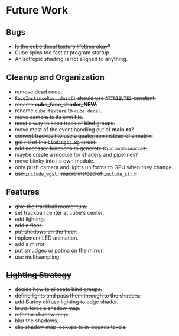 # Future Work

## Bugs

 * ~~Is the cube decal texture lifetime okay?~~
 * Cube spins too fast at program startup.
 * Anisotropic shading is not aligned to anything.

## Cleanup and Organization

 * ~~remove dead code.~~
 * ~~`FaceInstanceRaw::desc()` should use `ATTRIBUTES` constant.~~
 * ~~rename **cube_face_shader_NEW.**~~
 * ~~rename `cube.texture` to `cube.decal`.~~
 * ~~move camera to its own file.~~
 * ~~need a way to keep track of bind groups.~~
 * move most of the event handling out of **main.rs**?
 * ~~convert trackball to use a quaternion instead of a matrix.~~
 * ~~get rid of the `bindings::Bg` struct.~~
 * ~~add accessor functions to generate `BindingResource`s.~~
 * maybe create a module for shaders and pipelines?
 * ~~move blinky into its own module.~~
 * only push camera and lights uniforms to GPU when they change.
 * ~~use `include_wgsl!` macro instead of `include_str!`.~~

## Features

 * ~~give the trackball momentum.~~
 * set trackball center at cube's center.
 * ~~add lighting.~~
 * ~~add a floor.~~
 * ~~put shadows on the floor.~~
 * implement LED animation.
 * add a mirror.
 * put smudges or patina on the mirror.
 * ~~use multisampling.~~

## ~~Lighting Strategy~~

 * ~~decide how to allocate bind groups.~~
 * ~~define lights and pass them through to the shaders.~~
 * ~~add Burley diffuse lighting to edge shader.~~
 * ~~brute force a shadow map.~~
 * ~~refactor shadow map.~~
 * ~~blur the shadows.~~
 * ~~clip shadow map lookups to in-bounds texels.~~